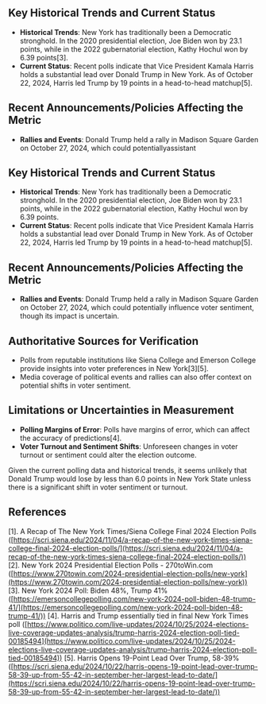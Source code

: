 ## Key Historical Trends and Current Status

- **Historical Trends**: New York has traditionally been a Democratic stronghold. In the 2020 presidential election, Joe Biden won by 23.1 points, while in the 2022 gubernatorial election, Kathy Hochul won by 6.39 points[3].
- **Current Status**: Recent polls indicate that Vice President Kamala Harris holds a substantial lead over Donald Trump in New York. As of October 22, 2024, Harris led Trump by 19 points in a head-to-head matchup[5].

## Recent Announcements/Policies Affecting the Metric

- **Rallies and Events**: Donald Trump held a rally in Madison Square Garden on October 27, 2024, which could potentiallyassistant

## Key Historical Trends and Current Status

- **Historical Trends**: New York has traditionally been a Democratic stronghold. In the 2020 presidential election, Joe Biden won by 23.1 points, while in the 2022 gubernatorial election, Kathy Hochul won by 6.39 points.
- **Current Status**: Recent polls indicate that Vice President Kamala Harris holds a substantial lead over Donald Trump in New York. As of October 22, 2024, Harris led Trump by 19 points in a head-to-head matchup[5].

## Recent Announcements/Policies Affecting the Metric

- **Rallies and Events**: Donald Trump held a rally in Madison Square Garden on October 27, 2024, which could potentially influence voter sentiment, though its impact is uncertain.

## Authoritative Sources for Verification

- Polls from reputable institutions like Siena College and Emerson College provide insights into voter preferences in New York[3][5].
- Media coverage of political events and rallies can also offer context on potential shifts in voter sentiment.

## Limitations or Uncertainties in Measurement

- **Polling Margins of Error**: Polls have margins of error, which can affect the accuracy of predictions[4].
- **Voter Turnout and Sentiment Shifts**: Unforeseen changes in voter turnout or sentiment could alter the election outcome.

Given the current polling data and historical trends, it seems unlikely that Donald Trump would lose by less than 6.0 points in New York State unless there is a significant shift in voter sentiment or turnout.

## References

[1]. A Recap of The New York Times/Siena College Final 2024 Election Polls ([https://scri.siena.edu/2024/11/04/a-recap-of-the-new-york-times-siena-college-final-2024-election-polls/](https://scri.siena.edu/2024/11/04/a-recap-of-the-new-york-times-siena-college-final-2024-election-polls/))
[2]. New York 2024 Presidential Election Polls - 270toWin.com ([https://www.270towin.com/2024-presidential-election-polls/new-york](https://www.270towin.com/2024-presidential-election-polls/new-york))
[3]. New York 2024 Poll: Biden 48%, Trump 41% ([https://emersoncollegepolling.com/new-york-2024-poll-biden-48-trump-41/](https://emersoncollegepolling.com/new-york-2024-poll-biden-48-trump-41/))
[4]. Harris and Trump essentially tied in final New York Times poll ([https://www.politico.com/live-updates/2024/10/25/2024-elections-live-coverage-updates-analysis/trump-harris-2024-election-poll-tied-00185494](https://www.politico.com/live-updates/2024/10/25/2024-elections-live-coverage-updates-analysis/trump-harris-2024-election-poll-tied-00185494))
[5]. Harris Opens 19-Point Lead Over Trump, 58-39% ([https://scri.siena.edu/2024/10/22/harris-opens-19-point-lead-over-trump-58-39-up-from-55-42-in-september-her-largest-lead-to-date/](https://scri.siena.edu/2024/10/22/harris-opens-19-point-lead-over-trump-58-39-up-from-55-42-in-september-her-largest-lead-to-date/))